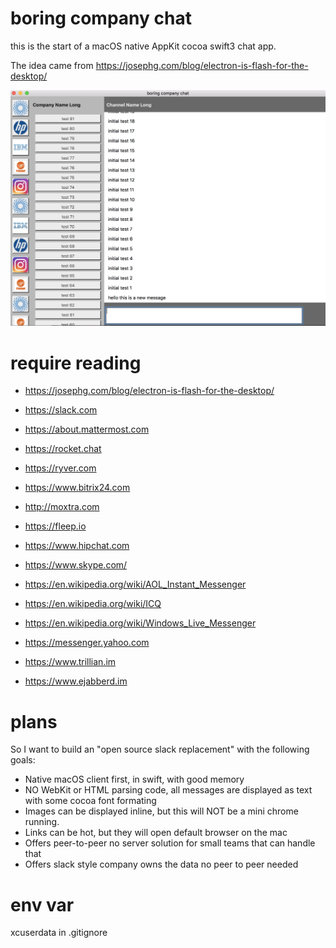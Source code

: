 # boring company chat

this is the start of a macOS native AppKit cocoa swift3 chat app.

The idea came from https://josephg.com/blog/electron-is-flash-for-the-desktop/

![](screenshot.png)

# require reading

* https://josephg.com/blog/electron-is-flash-for-the-desktop/
* https://slack.com
* https://about.mattermost.com
* https://rocket.chat
* https://ryver.com
* https://www.bitrix24.com
* http://moxtra.com
* https://fleep.io
* https://www.hipchat.com

* https://www.skype.com/
* https://en.wikipedia.org/wiki/AOL_Instant_Messenger
* https://en.wikipedia.org/wiki/ICQ
* https://en.wikipedia.org/wiki/Windows_Live_Messenger
* https://messenger.yahoo.com
* https://www.trillian.im
* https://www.ejabberd.im

# plans

So I want to build an "open source slack replacement" with the following goals:

* Native macOS client first, in swift, with good memory 
* NO WebKit or HTML parsing code, all messages are displayed as text with some cocoa font formating
* Images can be displayed inline, but this will NOT be a mini chrome running.
* Links can be hot, but they will open default browser on the mac
* Offers peer-to-peer no server solution for small teams that can handle that
* Offers slack style company owns the data no peer to peer needed

# env var

xcuserdata in .gitignore
